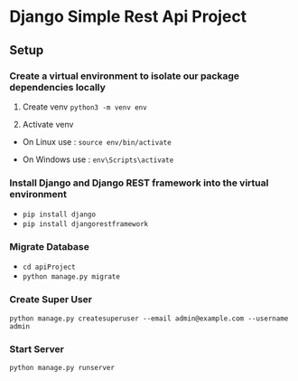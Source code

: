 # Django Simple Rest Api Project

## Setup

### Create a virtual environment to isolate our package dependencies locally

1. Create venv
`python3 -m venv env`

2. Activate venv
- On Linux use :
    `source env/bin/activate`

- On Windows use :
    `env\Scripts\activate`
    
### Install Django and Django REST framework into the virtual environment
- `pip install django`
- `pip install djangorestframework`

### Migrate Database
- `cd apiProject`
- `python manage.py migrate`

### Create Super User
`python manage.py createsuperuser --email admin@example.com --username admin`

### Start Server
`python manage.py runserver`